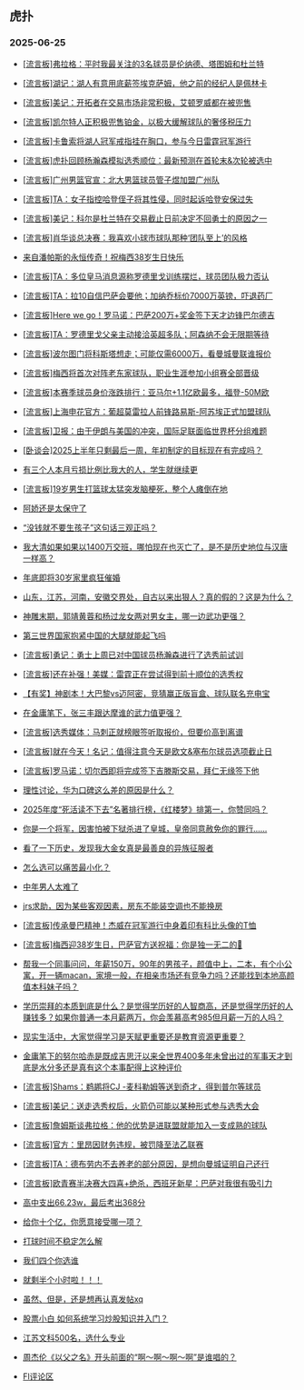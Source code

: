 ## 虎扑 
### 2025-06-25

+ [[流言板]弗拉格：平时我最关注的3名球员是伦纳德、塔图姆和杜兰特](https://bbs.hupu.com/633386726.html)

+ [[流言板]湖记：湖人有意用底薪签埃克萨姆，他之前的经纪人是佩林卡](https://bbs.hupu.com/633386032.html)

+ [[流言板]美记：开拓者在交易市场非常积极，艾顿罗威都在被兜售](https://bbs.hupu.com/633387342.html)

+ [[流言板]凯尔特人正积极兜售铂金，以极大缓解球队的奢侈税压力](https://bbs.hupu.com/633387314.html)

+ [[流言板]卡鲁索将湖人冠军戒指挂在胸口，参与今日雷霆冠军游行](https://bbs.hupu.com/633387935.html)

+ [[流言板]虎扑回顾杨瀚森模拟选秀顺位：最新预测在首轮末&amp;次轮被选中](https://bbs.hupu.com/633384619.html)

+ [[流言板]广州男篮官宣：北大男篮球员管子煜加盟广州队](https://bbs.hupu.com/633384920.html)

+ [[流言板]TA：女子指控哈登侄子将其性侵，同时起诉哈登安保过失](https://bbs.hupu.com/633386680.html)

+ [[流言板]美记：科尔是杜兰特在交易截止日前决定不回勇士的原因之一](https://bbs.hupu.com/633387995.html)

+ [[流言板]肖华谈总决赛：我喜欢小球市球队那种‘团队至上’的风格](https://bbs.hupu.com/633386523.html)

+ [来自潘帕斯的永恒传奇！祝梅西38岁生日快乐](https://bbs.hupu.com/633382419.html)

+ [[流言板]TA：多位皇马消息源称罗德里戈训练摆烂，球员团队极力否认](https://bbs.hupu.com/633381488.html)

+ [[流言板]TA：拉10自信巴萨会要他；加纳乔标价7000万英镑，吓退药厂](https://bbs.hupu.com/633382583.html)

+ [[流言板]Here we go！罗马诺：巴萨200万+奖金签下天才边锋巴尔德吉](https://bbs.hupu.com/633381949.html)

+ [[流言板]TA：罗德里戈父亲主动接洽英超多队；阿森纳不会无限期等待](https://bbs.hupu.com/633381540.html)

+ [[流言板]波尔图门将科斯塔想走；可能仅需6000万，看曼城曼联谁报价](https://bbs.hupu.com/633384219.html)

+ [[流言板]梅西将首次对阵老东家球队，职业生涯参加小组赛全部晋级](https://bbs.hupu.com/633385106.html)

+ [[流言板]本赛季球员身价涨跌排行：亚马尔+1.1亿欧最多，福登-50M欧](https://bbs.hupu.com/633385459.html)

+ [[流言板]上海申花官方：葡超莫雷拉人前锋路易斯-阿苏埃正式加盟球队](https://bbs.hupu.com/633386014.html)

+ [[流言板]卫报：由于伊朗与美国的冲突，国际足联面临世界杯分组难题](https://bbs.hupu.com/633383589.html)

+ [[卧谈会]2025上半年只剩最后一周，年初制定的目标现在有完成吗？](https://bbs.hupu.com/633386191.html)

+ [有三个人本月亏损比例比我大的人，学生就继续更](https://bbs.hupu.com/633385809.html)

+ [[流言板]19岁男生打篮球太猛突发脑梗死，整个人瘫倒在地](https://bbs.hupu.com/633385670.html)

+ [阿娇还是太保守了](https://bbs.hupu.com/633385601.html)

+ [“没钱就不要生孩子”这句话三观正吗？](https://bbs.hupu.com/633385794.html)

+ [我大清如果如果以1400万交班，哪怕现在也灭亡了，是不是历史地位与汉唐一样高？](https://bbs.hupu.com/633385221.html)

+ [年底即将30岁家里疯狂催婚](https://bbs.hupu.com/633387367.html)

+ [山东，江苏，河南，安徽交界处，自古以来出狠人？真的假的？这是为什么？](https://bbs.hupu.com/633385764.html)

+ [神雕末期，郭靖黄蓉和杨过龙女两对男女主，哪一边武功更强？](https://bbs.hupu.com/633385915.html)

+ [第三世界国家抱紧中国的大腿就能起飞吗](https://bbs.hupu.com/633386314.html)

+ [[流言板]勇记：勇士上周已对中国球员杨瀚森进行了选秀前试训](https://bbs.hupu.com/633387844.html)

+ [[流言板]还在补强！美媒：雷霆正在尝试得到前十顺位的选秀权](https://bbs.hupu.com/633387888.html)

+ [【有奖】神剧本！大巴黎vs迈阿密，竞猜赢正版盲盒、球队联名充电宝](https://bbs.hupu.com/633382892.html)

+ [在金庸笔下，张三丰跟达摩谁的武力值更强？](https://bbs.hupu.com/633385458.html)

+ [[流言板]选秀媒体：马刺正就榜眼签听取报价，但要价高到离谱](https://bbs.hupu.com/633388218.html)

+ [[流言板]就在今天！名记：值得注意今天是欧文&amp;塞布尔球员选项截止日](https://bbs.hupu.com/633388638.html)

+ [[流言板]罗马诺：切尔西即将完成签下吉滕斯交易，拜仁无缘签下他](https://bbs.hupu.com/633386877.html)

+ [理性讨论，华为口碑这么差的原因是什么？](https://bbs.hupu.com/633387493.html)

+ [2025年度“死活读不下去”名著排行榜，《红楼梦》排第一，你赞同吗？](https://bbs.hupu.com/633387165.html)

+ [你是一个将军，因害怕被下狱杀进了皇城，皇帝同意赦免你的罪行……](https://bbs.hupu.com/633387234.html)

+ [看了一下历史，发现我大金女真是最善良的异族征服者](https://bbs.hupu.com/633387278.html)

+ [怎么选可以痛苦最小化？](https://bbs.hupu.com/633386378.html)

+ [中年男人太难了](https://bbs.hupu.com/633387254.html)

+ [jrs求助，因为某些客观因素，房东不能装空调也不能换房](https://bbs.hupu.com/633386624.html)

+ [[流言板]传承曼巴精神！杰威在冠军游行中身着印有科比头像的T恤](https://bbs.hupu.com/633388084.html)

+ [[流言板]梅西迎38岁生日，巴萨官方送祝福：你是独一无二的🐐](https://bbs.hupu.com/633383470.html)

+ [帮我一个同事问问，年薪150万，90年的男孩子，颜值中上，二本，有个小公寓，开一辆macan，家境一般，在相亲市场还有竞争力吗？还能找到本地高颜值本科妹子吗？](https://bbs.hupu.com/633386810.html)

+ [学历崇拜的本质到底是什么？是觉得学历好的人智商高，还是觉得学历好的人赚钱多？如果你普通一本月薪两万，你会羡慕高考985但月薪一万的人吗？](https://bbs.hupu.com/633387337.html)

+ [现实生活中，大家觉得学习是天赋更重要还是教育资源更重要？](https://bbs.hupu.com/633386983.html)

+ [金庸笔下的努尔哈赤是既成吉思汗以来全世界400多年未曾出过的军事天才到底是水分多还是真有这个本事配得上这种评价](https://bbs.hupu.com/633386882.html)

+ [[流言板]Shams：鹈鹕将CJ -麦科勒姆等送到奇才，得到普尔等球员](https://bbs.hupu.com/633390332.html)

+ [[流言板]美记：送走选秀权后，火箭仍可能以某种形式参与选秀大会](https://bbs.hupu.com/633387652.html)

+ [[流言板]詹姆斯谈弗拉格：他的优势是进联盟就能加入一支成熟的球队](https://bbs.hupu.com/633387729.html)

+ [[流言板]官方：里昂因财务违规，被罚降至法乙联赛](https://bbs.hupu.com/633390350.html)

+ [[流言板]TA：德布劳内不去养老的部分原因，是想向曼城证明自己还行](https://bbs.hupu.com/633388242.html)

+ [[流言板]欧青赛半决赛大四喜+绝杀，西班牙新星：巴萨对我很有吸引力](https://bbs.hupu.com/633386218.html)

+ [高中支出66.23w，最后考出368分](https://bbs.hupu.com/633388013.html)

+ [给你十个亿，你愿意接受哪一项？](https://bbs.hupu.com/633387991.html)

+ [打球时间不稳定怎么解](https://bbs.hupu.com/633387812.html)

+ [我们四个你选谁](https://bbs.hupu.com/633388888.html)

+ [就剩半个小时啦！！！](https://bbs.hupu.com/633388538.html)

+ [虽然、但是，还是想再认真发帖xq](https://bbs.hupu.com/633388441.html)

+ [股票小白 如何系统学习炒股知识并入门？](https://bbs.hupu.com/633388494.html)

+ [江苏文科500名，选什么专业](https://bbs.hupu.com/633387998.html)

+ [周杰伦《以父之名》开头前面的“啊～啊～啊～啊”是谁唱的？](https://bbs.hupu.com/633387949.html)

+ [Fl评论区](https://bbs.hupu.com/633388049.html)

